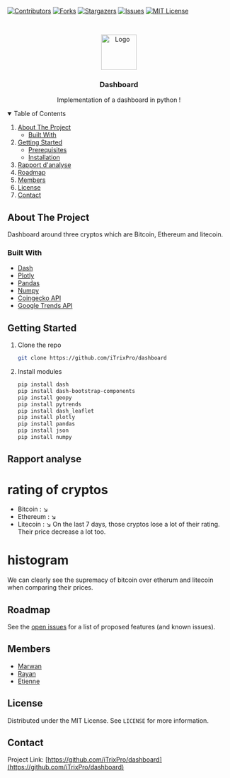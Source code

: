 [![Contributors][contributors-shield]][contributors-url]
[![Forks][forks-shield]][forks-url]
[![Stargazers][stars-shield]][stars-url]
[![Issues][issues-shield]][issues-url]
[![MIT License][license-shield]][license-url]



<!-- PROJECT LOGO -->
<br />
<p align="center">
  <a href="https://github.com/othneildrew/Best-README-Template">
    <img src="http://www.newdesignfile.com/postpic/2012/03/business-intelligence-dashboard-icon_75274.png" alt="Logo" width="80" height="80">
  </a>

  <h3 align="center">Dashboard</h3>

  <p align="center">
    Implementation of a dashboard in python !
    <br />
  </p>
</p>



<!-- TABLE OF CONTENTS -->
<details open="open">
  <summary>Table of Contents</summary>
  <ol>
    <li>
      <a href="#about-the-project">About The Project</a>
      <ul>
        <li><a href="#built-with">Built With</a></li>
      </ul>
    </li>
    <li>
      <a href="#getting-started">Getting Started</a>
      <ul>
        <li><a href="#prerequisites">Prerequisites</a></li>
        <li><a href="#installation">Installation</a></li>
      </ul>
    </li>
    <li><a href="#rapport-analyse">Rapport d'analyse</a></li>
    <li><a href="#roadmap">Roadmap</a></li>
    <li><a href="#members">Members</a></li>
    <li><a href="#license">License</a></li>
    <li><a href="#contact">Contact</a></li>
  </ol>
</details>



<!-- ABOUT THE PROJECT -->
## About The Project

Dashboard around three cryptos which are Bitcoin, Ethereum and litecoin.

### Built With

* [Dash](https://dash.plotly.com/introduction)
* [Plotly](https://plotly.com)
* [Pandas](https://pandas.pydata.org/)
* [Numpy](https://numpy.org)
* [Coingecko API](https://www.coingecko.com/fr/api/documentation)
* [Google Trends API](https://trends.google.com/trends/?geo=FR)



<!-- GETTING STARTED -->
## Getting Started

1. Clone the repo
   ```sh
   git clone https://github.com/iTrixPro/dashboard
   ```
3. Install modules
   ```sh
   pip install dash 
   pip install dash-bootstrap-components
   pip install geopy
   pip install pytrends
   pip install dash_leaflet
   pip install plotly
   pip install pandas
   pip install json
   pip install numpy
   ```

<!-- RAPPORT ANALYSE -->
## Rapport analyse

# rating of cryptos 
* Bitcoin : ↘ 
* Ethereum : ↘ 
* Litecoin : ↘ 
On the last 7 days, those cryptos lose a lot of their rating. Their price decrease a lot too. 

# histogram 
We can clearly see the supremacy of bitcoin over etherum and litecoin when comparing their prices.



<!-- ROADMAP -->
## Roadmap

See the [open issues](https://github.com/othneildrew/Best-README-Template/issues) for a list of proposed features (and known issues).



<!-- CONTRIBUTING -->
## Members

* [Marwan](https://github.com/iTrixPro)
* [Rayan](https://github.com/RayanSob)
* [Etienne](https://github.com/El-tiene)


<!-- LICENSE -->
## License

Distributed under the MIT License. See `LICENSE` for more information.



<!-- CONTACT -->
## Contact

Project Link: [https://github.com/iTrixPro/dashboard](https://github.com/iTrixPro/dashboard)

<!-- MARKDOWN LINKS & IMAGES -->
<!-- https://www.markdownguide.org/basic-syntax/#reference-style-links -->
[contributors-shield]: https://img.shields.io/github/contributors/iTrixPro/dashboard.svg?style=for-the-badge
[contributors-url]: https://github.com/iTrixPro/dashboard/graphs/contributors
[forks-shield]: https://img.shields.io/github/forks/iTrixPro/dashboard.svg?style=for-the-badge
[forks-url]: https://github.com/iTrixPro/dashboard/network/members
[stars-shield]: https://img.shields.io/github/stars/iTrixPro/dashboard.svg?style=for-the-badge
[stars-url]: https://github.com/iTrixPro/dashboard/stargazers
[issues-shield]: https://img.shields.io/github/issues/iTrixPro/dashboard.svg?style=for-the-badge
[issues-url]: https://github.com/iTrixPro/dashboard/issues
[license-shield]: https://img.shields.io/github/license/iTrixPro/dashboard.svg?style=for-the-badge
[license-url]: https://github.com/iTrixPro/dashboard/blob/master/LICENSE.txt
